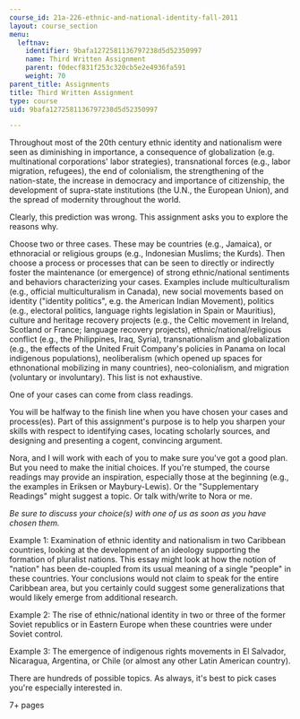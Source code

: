 ```yaml
---
course_id: 21a-226-ethnic-and-national-identity-fall-2011
layout: course_section
menu:
  leftnav:
    identifier: 9bafa1272581136797238d5d52350997
    name: Third Written Assignment
    parent: f0decf831f253c320cb5e2e4936fa591
    weight: 70
parent_title: Assignments
title: Third Written Assignment
type: course
uid: 9bafa1272581136797238d5d52350997

---
```


Throughout most of the 20th century ethnic identity and nationalism were seen as diminishing in importance, a consequence of globalization (e.g. multinational corporations' labor strategies), transnational forces (e.g., labor migration, refugees), the end of colonialism, the strengthening of the nation-state, the increase in democracy and importance of citizenship, the development of supra-state institutions (the U.N., the European Union), and the spread of modernity throughout the world.

Clearly, this prediction was wrong. This assignment asks you to explore the reasons why.

Choose two or three cases. These may be countries (e.g., Jamaica), or ethnoracial or religious groups (e.g., Indonesian Muslims; the Kurds). Then choose a process or processes that can be seen to directly or indirectly foster the maintenance (or emergence) of strong ethnic/national sentiments and behaviors characterizing your cases. Examples include multiculturalism (e.g., official multiculturalism in Canada), new social movements based on identity ("identity politics", e.g. the American Indian Movement), politics (e.g., electoral politics, language rights legislation in Spain or Mauritius), culture and heritage recovery projects (e.g., the Celtic movement in Ireland, Scotland or France; language recovery projects), ethnic/national/religious conflict (e.g., the Philippines, Iraq, Syria), transnationalism and globalization (e.g., the effects of the United Fruit Company's policies in Panama on local indigenous populations), neoliberalism (which opened up spaces for ethnonational mobilizing in many countries), neo-colonialism, and migration (voluntary or involuntary). This list is not exhaustive.

One of your cases can come from class readings.

You will be halfway to the finish line when you have chosen your cases and process(es). Part of this assignment's purpose is to help you sharpen your skills with respect to identifying cases, locating scholarly sources, and designing and presenting a cogent, convincing argument.

Nora, and I will work with each of you to make sure you've got a good plan. But you need to make the initial choices. If you're stumped, the course readings may provide an inspiration, especially those at the beginning (e.g., the examples in Eriksen or Maybury-Lewis). Or the "Supplementary Readings" might suggest a topic. Or talk with/write to Nora or me.

_Be sure to discuss your choice(s) with one of us as soon as you have chosen them._

Example 1: Examination of ethnic identity and nationalism in two Caribbean countries, looking at the development of an ideology supporting the formation of pluralist nations. This essay might look at how the notion of "nation" has been de-coupled from its usual meaning of a single "people" in these countries. Your conclusions would not claim to speak for the entire Caribbean area, but you certainly could suggest some generalizations that would likely emerge from additional research.

Example 2: The rise of ethnic/national identity in two or three of the former Soviet republics or in Eastern Europe when these countries were under Soviet control.

Example 3: The emergence of indigenous rights movements in El Salvador, Nicaragua, Argentina, or Chile (or almost any other Latin American country).

There are hundreds of possible topics. As always, it's best to pick cases you're especially interested in.

7+ pages